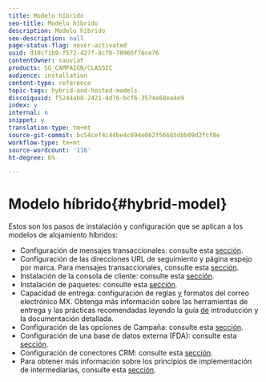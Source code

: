 ```yaml
---
title: Modelo híbrido
seo-title: Modelo híbrido
description: Modelo híbrido
seo-description: null
page-status-flag: never-activated
uuid: d10cf1b9-f572-427f-8cfb-78965f76ce76
contentOwner: sauviat
products: SG_CAMPAIGN/CLASSIC
audience: installation
content-type: reference
topic-tags: hybrid-and-hosted-models
discoiquuid: f5244ab8-2421-4d76-bcf6-3574e68ea4e9
index: y
internal: n
snippet: y
translation-type: tm+mt
source-git-commit: bc54cef4c44be4c694e062f56685dbb09d2fcf8e
workflow-type: tm+mt
source-wordcount: '116'
ht-degree: 6%

---
```



# Modelo híbrido{#hybrid-model}

Estos son los pasos de instalación y configuración que se aplican a los modelos de alojamiento híbridos:

* Configuración de mensajes transaccionales: consulte esta [sección](../../message-center/using/transactional-messaging-architecture.md).
* Configuración de las direcciones URL de seguimiento y página espejo por marca. Para mensajes transaccionales, consulte esta [sección](../../message-center/using/configuring-multibranding.md).
* Instalación de la consola de cliente: consulte esta [sección](../../installation/using/installing-the-client-console.md).
* Instalación de paquetes: consulte esta [sección](../../installation/using/installing-campaign-standard-packages.md).
* Capacidad de entrega: configuración de reglas [y](../../installation/using/email-deliverability.md#mx-configuration) formatos del correo electrónico [](../../installation/using/email-deliverability.md#managing-email-formats)MX. Obtenga más información sobre las herramientas de entrega y las prácticas recomendadas leyendo la guía [de](../../delivery/using/deliverability-key-points.md) introducción y la documentación [](../../delivery/using/about-deliverability.md)detallada.
* Configuración de las opciones de Campaña: consulte esta [sección](../../installation/using/configuring-campaign-options.md).
* Configuración de una base de datos externa (FDA): consulte esta [sección](../../platform/using/about-fda.md).
* Configuración de conectores CRM: consulte esta [sección](../../platform/using/crm-connectors.md).
* Para obtener más información sobre los principios de implementación de intermediarias, consulte esta [sección](../../installation/using/mid-sourcing-deployment.md).

